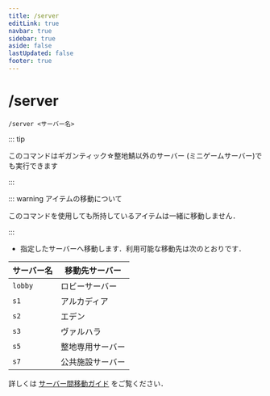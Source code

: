 ```yaml
---
title: /server
editLink: true
navbar: true
sidebar: true
aside: false
lastUpdated: false
footer: true
---
```


# /server

`/server <サーバー名>`

::: tip

このコマンドはギガンティック☆整地鯖以外のサーバー (ミニゲームサーバー)でも実行できます

:::

::: warning アイテムの移動について

このコマンドを使用しても所持しているアイテムは一緒に移動しません．

:::

- 指定したサーバーへ移動します．利用可能な移動先は次のとおりです．

| サーバー名 | 移動先サーバー |
| ---- | ---- |
| `lobby` | ロビーサーバー |
| `s1` | アルカディア |
| `s2` | エデン |
| `s3` | ヴァルハラ |
| `s5` | 整地専用サーバー |
| `s7` | 公共施設サーバー |

詳しくは [サーバー間移動ガイド]() をご覧ください．
